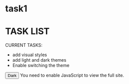 # task1
<!DOCTYPE html>
<html lang="en">
<head>
  <meta charset="UTF-8">
  <meta http-equiv="X-UA-Compatible" content="IE=edge">
  <meta name="viewport" content="width=device-width, initial-scale=1.0">
  <title>Simple Website</title>
  <link rel="stylesheet" href="main.css">
</head>
<body class="light-theme">
  <h1>TASK LIST</h1>
  <p id="msg">CURRENT TASKS:</p>
  <ul>
    <li class="list">add visual styles</li>
    <li class="list">add light and dark themes</li>
    <li>Enable switching the theme</li>
  </ul>
  <button class="theme-button">Dark</button>
  <script src="app.js"></script>
  <noscript>You need to enable JavaScript to view the full site.</noscript>
</body>
</html>
